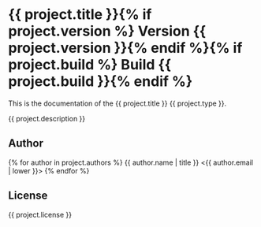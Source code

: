 <?template scope="application"?>
# {{ project.title }}{% if project.version %} Version {{ project.version }}{% endif %}{% if project.build %} Build {{ project.build }}{% endif %}

This is the documentation of the {{ project.title }} {{ project.type }}.

{{ project.description }}

## Author

{% for author in project.authors %}
{{ author.name | title }} <{{ author.email | lower }}>
{% endfor %}

## License

{{ project.license }}
